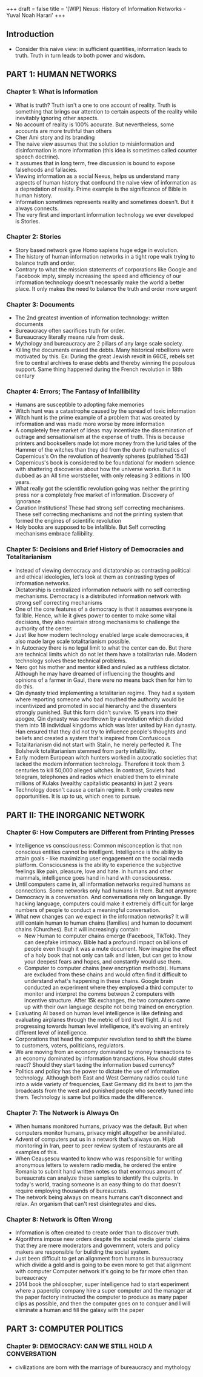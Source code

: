 +++
draft = false
title = '[WIP] Nexus: History of Information Networks - Yuval Noah Harari'
+++

## Introduction
- Consider this naive view: in sufficient quantities, information leads to truth. Truth in turn leads to both power and wisdom. 

## PART 1: HUMAN NETWORKS

### Chapter 1: What is Information
- What is truth? Truth isn't a one to one account of reality. Truth is something that brings our attention to certain aspects of the reality while inevitably ignoring other aspects. 
- No account of reality is 100% accurate. But nevertheless, some accounts are more truthful than others 
- Cher Ami story and its branding
- The naive view assumes that the solution to misinformation and disinformation is more information (this idea is sometimes called counter speech doctrine). 
- It assumes that in long term, free discussion is bound to expose falsehoods and fallacies. 
- Viewing information as a social Nexus, helps us understand many aspects of human history that confound the naive view of information as a depredation of reality. Prime example is the significance of Bible in human history. 
- Information sometimes represents reality and sometimes doesn't. But it always connects. 
- The very first and important information technology we ever developed is Stories. 

### Chapter 2: Stories
- Story based network gave Homo sapiens huge edge in evolution. 
- The history of human information networks in a tight rope walk trying to balance truth and order.
- Contrary to what the mission statements of corporations like Google and Facebook imply, simply increasing the speed and efficiency of our information technology doesn't necessarily make the world a better place. It only makes the need to balance the truth and order more urgent

### Chapter 3: Documents
- The 2nd greatest invention of information technology: written documents
- Bureaucracy often sacrifices truth for order. 
- Bureaucracy literally means rule from desk. 
- Mythology and bureaucracy are 2 pillars of any large scale society. 
- Killing the documents erased the debts. Many historical rebellions were motivated by this. Ex: During the great Jewish revolt in 66CE, rebels set fire to central archives to erase debts and thereby winning the populous support. Same thing happened during the French revolution in 18th century 

### Chapter 4: Errors; The Fantasy of Infallibility 
- Humans are susceptible to adopting fake memories
- Witch hunt was a catastrophe caused by the spread of toxic information
- Witch hunt is the prime example of a problem that was created by information and was made more worse by more information
- A completely free market of ideas may incentivize the dissemination of outrage and sensationalism at the expense of truth. This is because printers and booksellers made lot more money from the lurid tales of the Hammer of the witches than they did from the dumb mathematics of Copernicus's On the revolution of heavenly spheres (published 1543)
- Copernicus's book is considered to be foundational for modern science with shattering discoveries about how the universe works. But it is dubbed as an All time worstseller, with only releasing 3 editions in 100 years. 
- What really got the scientific revolution going was neither the printing press nor a completely free market of information. Discovery of Ignorance 
- Curation Institutions! These had strong self correcting mechanisms. These self correcting mechanisms and not the printing system that formed the engines of scientific revolution
- Holy books are supposed to be infallible. But Self correcting mechanisms embrace fallibility. 

### Chapter 5: Decisions and Brief History of Democracies and Totalitarianism
- Instead of viewing democracy and dictatorship as contrasting political and ethical ideologies, let's look at them as contrasting types of information networks. 
- Dictatorship is centralized information network with no self correcting mechanisms. Democracy is a distributed information network with strong self correcting mechanisms
- One of the core features of a democracy is that it assumes everyone is fallible. Hence, while it gives power to center to make some vital decisions, they also maintain strong mechanisms to challenge the authority of the center. 
- Just like how modern technology enabled large scale democracies, it also made large scale totalitarianism possible. 
- In Autocracy there is no legal limit to what the center can do. But there are technical limits which do not let them have a totalitarian rule. Modern technology solves these technical problems. 
- Nero got his mother and mentor killed and ruled as a ruthless dictator. Although he may have dreamed of influencing the thoughts and opinions of a farmer in Gaul, there were no means back then for him to do this. 
- Qin dynasty tried implementing a totalitarian regime. They had a system where reporting someone who bad mouthed the authority would be incentivized and promoted in social hierarchy and the dissenters strongly punished. But this form didn't survive. 15 years into their apogee, Qin dynasty was overthrown by a revolution which divided them into 18 individual kingdoms which was later united by Han dynasty. Han ensured that they did not try to influence people's thoughts and beliefs and created a system that's inspired from Confusicous
- Totalitarianism did not start with Stalin, he merely perfected it. The Bolshevik totalitarianism stemmed from party infallibility. 
- Early modern European witch hunters worked in autocratic societies that lacked the modern information technology. Therefore it took them 3 centuries to kill 50,000 alleged witches. In contrast, Soviets had telegram, telephones and radios which enabled them to eliminate millions of Kulaks (wealthy capitalistic peasants) in just 2 years
- Technology doesn't cause a certain regime. It only creates new opportunities. It is up to us, which ones to pursue. 

## PART II: THE INORGANIC NETWORK

### Chapter 6: How Computers are Different from Printing Presses
- Intelligence vs consciousness: Common misconception is that non conscious entities cannot be intelligent. Intelligence is the ability to attain goals - like maximizing user engagement on the social media platform. Consciousness is the ability to experience the subjective feelings like pain, pleasure, love and hate. In humans and other mammals, intelligence goes hand in hand with consciousness. 
- Until computers came in, all information networks required humans as connections. Some networks only had humans in them. But not anymore
- Democracy is a conversation. And conversations rely on language. By hacking language, computers could make it extremely difficult for large numbers of people to conduct a meaningful conversation. 
- What new changes can we expect in the information networks? It will still contain human to human chains (families) and human to document chains (Churches). But it will increasingly contain:
  - New Human to computer chains emerge (Facebook, TikTok). They can deepfake intimacy. Bible had a profound impact on billions of people even though it was a mute document. Now imagine the effect of a holy book that not only can talk and listen, but can get to know your deepest fears and hopes, and constantly would use them. 
  - Computer to computer chains (new encryption methods). Humans are excluded from these chains and would often find it difficult to understand what's happening in these chains. Google brain conducted an experiment where they employed a third computer to monitor and interpret the comms between 2 computers with incentive structure. After 15k exchanges, the two computers came up with their own language despite not being trained on encryption. 
- Evaluating AI based on human level intelligence is like defining and evaluating airplanes through the metric of bird level flight. AI is not progressing towards human level intelligence, it's evolving an entirely different level of intelligence. 
- Corporations that head the computer revolution tend to shift the blame to customers, voters, politicians, regulators. 
- We are moving from an economy dominated by money transactions to an economy dominated by information transactions. How should states react? Should they start taxing the information based currency?
- Politics and policy has the power to dictate the use of information technology. Although both East and West Germany radios could tune into a wide variety of frequencies, East Germany did its best to jam the broadcasts from the west and punished people who secretly tuned into them. Technology is same but politics made the difference. 

### Chapter 7: The Network is Always On
- When humans monitored humans, privacy was the default. But when computers monitor humans, privacy might altogether be annihilated. 
- Advent of computers put us in a network that's always on. Hijab monitoring in Iran, peer to peer review system of restaurants are all examples of this. 
- When Ceaușescu wanted to know who was responsible for writing anonymous letters to western radio media, he ordered the entire Romania to submit hand written notes so that enormous amount of bureaucrats can analyze these samples to identify the culprits. In today's world, tracing someone is an easy thing to do that doesn't require employing thousands of bureaucrats. 
- The network being always on means humans can't disconnect and relax. An organism that can't rest disintegrates and dies. 

### Chapter 8: Network is Often Wrong
- Information is often created to create order than to discover truth. 
- Algorithms impose new orders despite the social media giants' claims that they are mere moderators and government, voters and policy makers are responsible for building the social system. 
- Just been difficult to get an alignment from humans in bureaucracy which divide a gold and is going to be even more to get that alignment with computer Computer network it's going to be far more often than bureaucracy
- 2014 book the philosopher, super intelligence had to start experiment where a paperclip company hire a super computer and the manager at the paper factory instructed the computer to produce as many paper clips as possible, and then the computer goes on to conquer and I will eliminate a human and fill the galaxy with the paper 


## PART 3: COMPUTER POLITICS

### Chapter 9: DEMOCRACY: CAN WE STILL HOLD A CONVERSATION
- civilizations are born with the marriage of bureaucracy and mythology